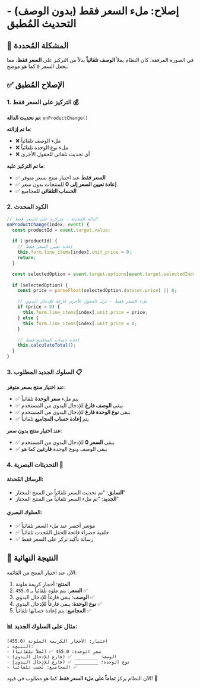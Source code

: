 # إصلاح: ملء السعر فقط (بدون الوصف) - التحديث المُطبق

## 🔧 المشكلة المُحددة

في الصورة المرفقة، كان النظام يملأ **الوصف تلقائياً** بدلاً من التركيز على **السعر فقط**، مما يجعل السعر `0` كما هو موضح.

## ✅ الإصلاح المُطبق

### 1. التركيز على السعر فقط 💰

**تم تحديث الدالة**: `onProductChange()`

**ما تم إزالته**:
- ❌ ملء الوصف تلقائياً
- ❌ ملء نوع الوحدة تلقائياً  
- ❌ أي تحديث تلقائي للحقول الأخرى

**ما تم التركيز عليه**:
- ✅ **السعر فقط** عند اختيار منتج بسعر متوفر
- ✅ **إعادة تعيين السعر إلى 0** للمنتجات بدون سعر
- ✅ **الحساب التلقائي** للمجاميع

### 2. الكود المحدث

```javascript
// الدالة المُحدثة - متركزة على السعر فقط
onProductChange(index, event) {
  const productId = event.target.value;
  
  if (!productId) {
    // إعادة تعيين السعر فقط
    this.form.line_items[index].unit_price = 0;
    return;
  }

  const selectedOption = event.target.options[event.target.selectedIndex];
  
  if (selectedOption) {
    const price = parseFloat(selectedOption.dataset.price) || 0;

    // ملء السعر فقط - ترك الحقول الأخرى فارغة للإدخال اليدوي
    if (price > 0) {
      this.form.line_items[index].unit_price = price;
    } else {
      this.form.line_items[index].unit_price = 0;
    }

    // إعادة حساب المجاميع فقط
    this.calculateTotal();
  }
}
```

### 3. السلوك الجديد المطلوب 📋

**عند اختيار منتج بسعر متوفر**:
- ✅ يتم ملء **سعر الوحدة** تلقائياً
- ✅ يبقى **الوصف فارغ** للإدخال اليدوي من المستخدم
- ✅ يبقى **نوع الوحدة فارغ** للإدخال اليدوي من المستخدم
- ✅ يتم **إعادة حساب المجاميع** تلقائياً

**عند اختيار منتج بدون سعر**:
- ✅ يبقى **السعر 0** للإدخال اليدوي من المستخدم
- ✅ يبقى الوصف ونوع الوحدة **فارغين** كما هو

### 4. التحديثات البصرية 🎨

#### الرسائل المُحدثة:
- **السابق**: "تم تحديث السعر تلقائياً من المنتج المختار"
- **الجديد**: "تم ملء السعر تلقائياً من المنتج المختار"

#### السلوك البصري:
- ✅ مؤشر أخضر عند ملء السعر تلقائياً
- ✅ خلفية خضراء فاتحة للحقل المُحدث تلقائياً  
- ✅ رسالة تأكيد تركز على السعر فقط

## 🎯 النتيجة النهائية

الآن عند اختيار المنتج من القائمة:

1. **المنتج**: أحجار كريمة ملونة
2. **السعر**: يتم ملؤه تلقائياً بـ `455.0` ✅
3. **الوصف**: يبقى فارغاً للإدخال اليدوي ✅
4. **نوع الوحدة**: يبقى فارغاً للإدخال اليدوي ✅
5. **المجاميع**: يتم إعادة حسابها تلقائياً ✅

### 📊 مثال على السلوك الجديد:

```
اختيار: الأحجار الكريمة الملونة (455.0)
↓ النتيجة:
- سعر الوحدة: 455.0 ✅ (مُعلأ تلقائياً)
- الوصف: _________ ✅ (فارغ للإدخال اليدوي)
- نوع الوحدة: _________ ✅ (فارغ للإدخال اليدوي)
- المجاميع: تُحسب تلقائياً ✅
```

الآن النظام يركز **تماماً على ملء السعر فقط** كما هو مطلوب في قيود! 🚀
